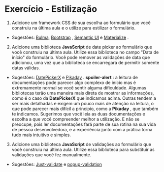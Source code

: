 # Exercício - Estilização

1. Adicione um framework CSS de sua escolha ao formulário que você construiu na última aula e o utilize para estilizar o formulário.
* Sugestões: [Bulma](https://bulma.io/), [Bootstrap](https://getbootstrap.com/) , [Semantic UI](https://semantic-ui.com/) e [Materialize](https://materializecss.com/) .

2. Adicione uma biblioteca **JavaScript** de date picker ao formulário que você construiu na última aula. Utilize essa biblioteca no campo "Data de início" do formulário. Você pode remover as validações de data que adicionou, uma vez que a biblioteca se encarregará de permitir somente datas válidas.
* Sugestões: [DatePickerX](https://github.com/AlexKrupko/DatePickerX) e [Pikaday](https://github.com/Pikaday/Pikaday) .
**spoiler-alert** : a leitura de documentações pode parecer algo complexo de início mas é extremamente normal se você sentir alguma dificuldade. Algumas bibliotecas terão uma maneira mais direta de mostrar as informações, como é o caso da **DatePickerX** que indicamos acima. Outras tendem a ser mais detalhadas e exigem um pouco mais de atenção na leitura, o que pode parecer mais difícil a princípio, como a **Pikaday** , que também te indicamos. Sugerimos que você leia as duas documentações e escolha a que você compreender melhor a utilização. E não se preocupe, pois ler documentações fará parte de sua rotina na sua vida de pessoa desenvolvedora, e a experiência junto com a prática torna tudo mais intuitivo e simples.

3. Adicione uma biblioteca **JavaScript** de validações ao formulário que você construiu na última aula. Utilize essa biblioteca para substituir as validações que você fez manualmente.
* Sugestões: [Just-validate](https://github.com/horprogs/Just-validate) e [popup-validation](https://github.com/AntonLapshin/popup-validation)